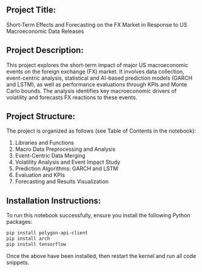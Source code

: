 Project Title:
---------------
Short-Term Effects and Forecasting on the FX Market in Response to US Macroeconomic Data Releases

Project Description:
--------------------
This project explores the short-term impact of major US macroeconomic events on the foreign exchange (FX) market. It involves data collection, event-centric analysis, statistical and AI-based prediction models (GARCH and LSTM), as well as performance evaluations through KPIs and Monte Carlo bounds. The analysis identifies key macroeconomic drivers of volatility and forecasts FX reactions to these events.

Project Structure:
------------------
The project is organized as follows (see Table of Contents in the notebook):
1. Libraries and Functions
2. Macro Data Preprocessing and Analysis
3. Event-Centric Data Merging
4. Volatility Analysis and Event Impact Study
5. Prediction Algorithms: GARCH and LSTM
6. Evaluation and KPIs
7. Forecasting and Results Visualization

Installation Instructions:
--------------------------
To run this notebook successfully, ensure you install the following Python packages:

```bash
pip install polygon-api-client
pip install arch
pip install tensorflow
```

Once the above have been installed, then restart the kernel and run all code snippets. 
